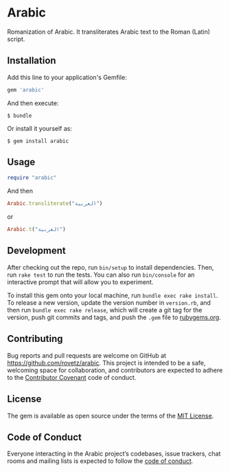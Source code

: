 # Arabic

Romanization of Arabic. It transliterates Arabic text to the Roman (Latin) script.

## Installation

Add this line to your application's Gemfile:

```ruby
gem 'arabic'
```

And then execute:

    $ bundle

Or install it yourself as:

    $ gem install arabic

## Usage

```ruby
require "arabic"
```

And then

```ruby
Arabic.transliterate("العربية")
```
or

```ruby
Arabic.t("العربية")
```

## Development

After checking out the repo, run `bin/setup` to install dependencies. Then, run `rake test` to run the tests. You can also run `bin/console` for an interactive prompt that will allow you to experiment.

To install this gem onto your local machine, run `bundle exec rake install`. To release a new version, update the version number in `version.rb`, and then run `bundle exec rake release`, which will create a git tag for the version, push git commits and tags, and push the `.gem` file to [rubygems.org](https://rubygems.org).

## Contributing

Bug reports and pull requests are welcome on GitHub at https://github.com/rovetz/arabic. This project is intended to be a safe, welcoming space for collaboration, and contributors are expected to adhere to the [Contributor Covenant](http://contributor-covenant.org) code of conduct.

## License

The gem is available as open source under the terms of the [MIT License](https://opensource.org/licenses/MIT).

## Code of Conduct

Everyone interacting in the Arabic project’s codebases, issue trackers, chat rooms and mailing lists is expected to follow the [code of conduct](https://github.com/rovetz/arabic/blob/master/CODE_OF_CONDUCT.md).
